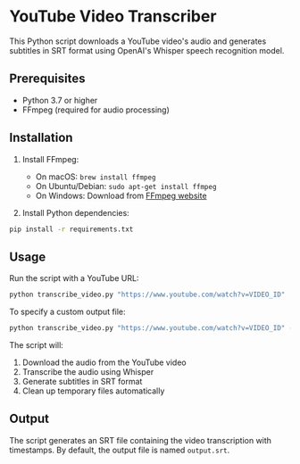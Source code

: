 # YouTube Video Transcriber

This Python script downloads a YouTube video's audio and generates subtitles in SRT format using OpenAI's Whisper speech recognition model.

## Prerequisites

- Python 3.7 or higher
- FFmpeg (required for audio processing)

## Installation

1. Install FFmpeg:
   - On macOS: `brew install ffmpeg`
   - On Ubuntu/Debian: `sudo apt-get install ffmpeg`
   - On Windows: Download from [FFmpeg website](https://ffmpeg.org/download.html)

2. Install Python dependencies:
```bash
pip install -r requirements.txt
```

## Usage

Run the script with a YouTube URL:
```bash
python transcribe_video.py "https://www.youtube.com/watch?v=VIDEO_ID"
```

To specify a custom output file:
```bash
python transcribe_video.py "https://www.youtube.com/watch?v=VIDEO_ID" -o my_subtitles.srt
```

The script will:
1. Download the audio from the YouTube video
2. Transcribe the audio using Whisper
3. Generate subtitles in SRT format
4. Clean up temporary files automatically

## Output

The script generates an SRT file containing the video transcription with timestamps. By default, the output file is named `output.srt`. 